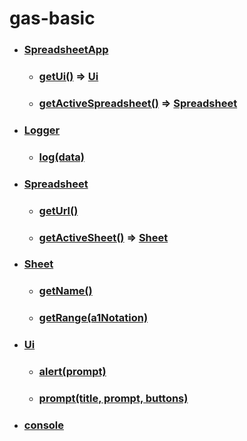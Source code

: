 # gas-basic

- ### [SpreadsheetApp](https://developers.google.com/apps-script/reference/spreadsheet/spreadsheet-app)
  - ### [getUi()](https://developers.google.com/apps-script/reference/spreadsheet/spreadsheet-app#getUi()) => [Ui](https://developers.google.com/apps-script/reference/base/ui.html)
  - ### [getActiveSpreadsheet()](https://developers.google.com/apps-script/reference/spreadsheet/spreadsheet-app#getActiveSpreadsheet()) => [Spreadsheet](https://developers.google.com/apps-script/reference/spreadsheet/spreadsheet)

- ### [Logger](https://developers.google.com/apps-script/reference/base/logger)
  - ### [log(data)](https://developers.google.com/apps-script/reference/base/logger#log(Object))

- ### [Spreadsheet](https://developers.google.com/apps-script/reference/spreadsheet/spreadsheet)
  - ### [getUrl()](https://developers.google.com/apps-script/reference/spreadsheet/spreadsheet#getUrl())
  - ### [getActiveSheet()](https://developers.google.com/apps-script/reference/spreadsheet/spreadsheet#getActiveSheet()) => [Sheet](https://developers.google.com/apps-script/reference/spreadsheet/sheet)

- ### [Sheet](https://developers.google.com/apps-script/reference/spreadsheet/sheet)
  - ### [getName()](https://developers.google.com/apps-script/reference/spreadsheet/sheet#getName())
  - ### [getRange(a1Notation)](https://developers.google.com/apps-script/reference/spreadsheet/sheet#getRange(String))

- ### [Ui](https://developers.google.com/apps-script/reference/base/ui.html)
  - ### [alert(prompt)](https://developers.google.com/apps-script/reference/base/ui#alert(String))
  - ### [prompt(title, prompt, buttons)](https://developers.google.com/apps-script/reference/base/ui#prompt(String,String,ButtonSet))

- ### [console](https://developers.google.com/apps-script/reference/base/console)
